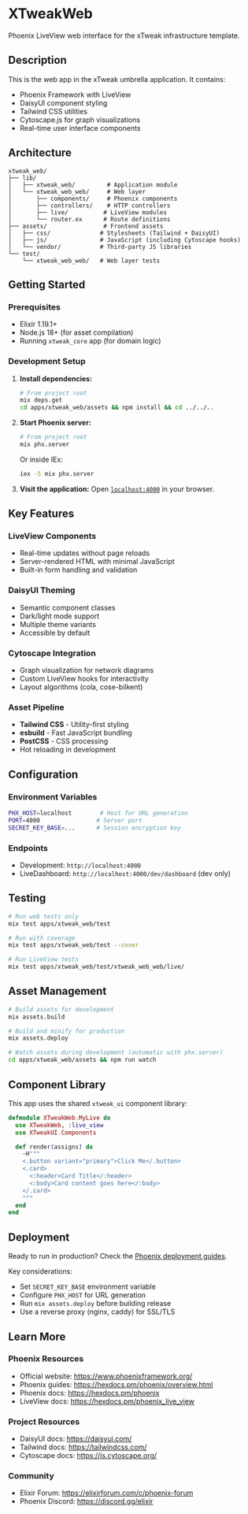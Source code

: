 # XTweakWeb

Phoenix LiveView web interface for the xTweak infrastructure template.

## Description

This is the web app in the xTweak umbrella application. It contains:
- Phoenix Framework with LiveView
- DaisyUI component styling
- Tailwind CSS utilities
- Cytoscape.js for graph visualizations
- Real-time user interface components

## Architecture

```
xtweak_web/
├── lib/
│   ├── xtweak_web/         # Application module
│   └── xtweak_web_web/     # Web layer
│       ├── components/     # Phoenix components
│       ├── controllers/    # HTTP controllers
│       ├── live/          # LiveView modules
│       └── router.ex      # Route definitions
├── assets/                # Frontend assets
│   ├── css/              # Stylesheets (Tailwind + DaisyUI)
│   ├── js/               # JavaScript (including Cytoscape hooks)
│   └── vendor/           # Third-party JS libraries
└── test/
    └── xtweak_web_web/   # Web layer tests
```

## Getting Started

### Prerequisites
- Elixir 1.19.1+
- Node.js 18+ (for asset compilation)
- Running `xtweak_core` app (for domain logic)

### Development Setup

1. **Install dependencies:**
   ```bash
   # From project root
   mix deps.get
   cd apps/xtweak_web/assets && npm install && cd ../../..
   ```

2. **Start Phoenix server:**
   ```bash
   # From project root
   mix phx.server
   ```

   Or inside IEx:
   ```bash
   iex -S mix phx.server
   ```

3. **Visit the application:**
   Open [`localhost:4000`](http://localhost:4000) in your browser.

## Key Features

### LiveView Components
- Real-time updates without page reloads
- Server-rendered HTML with minimal JavaScript
- Built-in form handling and validation

### DaisyUI Theming
- Semantic component classes
- Dark/light mode support
- Multiple theme variants
- Accessible by default

### Cytoscape Integration
- Graph visualization for network diagrams
- Custom LiveView hooks for interactivity
- Layout algorithms (cola, cose-bilkent)

### Asset Pipeline
- **Tailwind CSS** - Utility-first styling
- **esbuild** - Fast JavaScript bundling
- **PostCSS** - CSS processing
- Hot reloading in development

## Configuration

### Environment Variables
```bash
PHX_HOST=localhost        # Host for URL generation
PORT=4000                # Server port
SECRET_KEY_BASE=...      # Session encryption key
```

### Endpoints
- Development: `http://localhost:4000`
- LiveDashboard: `http://localhost:4000/dev/dashboard` (dev only)

## Testing

```bash
# Run web tests only
mix test apps/xtweak_web/test

# Run with coverage
mix test apps/xtweak_web/test --cover

# Run LiveView tests
mix test apps/xtweak_web/test/xtweak_web_web/live/
```

## Asset Management

```bash
# Build assets for development
mix assets.build

# Build and minify for production
mix assets.deploy

# Watch assets during development (automatic with phx.server)
cd apps/xtweak_web/assets && npm run watch
```

## Component Library

This app uses the shared `xtweak_ui` component library:

```elixir
defmodule XTweakWeb.MyLive do
  use XTweakWeb, :live_view
  use XTweakUI.Components

  def render(assigns) do
    ~H"""
    <.button variant="primary">Click Me</.button>
    <.card>
      <:header>Card Title</:header>
      <:body>Card content goes here</:body>
    </.card>
    """
  end
end
```

## Deployment

Ready to run in production? Check the [Phoenix deployment guides](https://hexdocs.pm/phoenix/deployment.html).

Key considerations:
- Set `SECRET_KEY_BASE` environment variable
- Configure `PHX_HOST` for URL generation
- Run `mix assets.deploy` before building release
- Use a reverse proxy (nginx, caddy) for SSL/TLS

## Learn More

### Phoenix Resources
- Official website: https://www.phoenixframework.org/
- Phoenix guides: https://hexdocs.pm/phoenix/overview.html
- Phoenix docs: https://hexdocs.pm/phoenix
- LiveView docs: https://hexdocs.pm/phoenix_live_view

### Project Resources
- DaisyUI docs: https://daisyui.com/
- Tailwind docs: https://tailwindcss.com/
- Cytoscape docs: https://js.cytoscape.org/

### Community
- Elixir Forum: https://elixirforum.com/c/phoenix-forum
- Phoenix Discord: https://discord.gg/elixir
